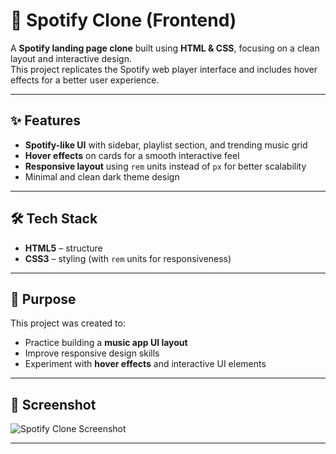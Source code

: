 # 🎵 Spotify Clone (Frontend)

A **Spotify landing page clone** built using **HTML & CSS**, focusing on a clean layout and interactive design.  
This project replicates the Spotify web player interface and includes hover effects for a better user experience.

---

## ✨ Features
- **Spotify-like UI** with sidebar, playlist section, and trending music grid  
- **Hover effects** on cards for a smooth interactive feel  
- **Responsive layout** using `rem` units instead of `px` for better scalability  
- Minimal and clean dark theme design  

---

## 🛠 Tech Stack
- **HTML5** – structure  
- **CSS3** – styling (with `rem` units for responsiveness)

---

## 🎯 Purpose
This project was created to:
- Practice building a **music app UI layout**
- Improve responsive design skills
- Experiment with **hover effects** and interactive UI elements

---

## 📸 Screenshot
![Spotify Clone Screenshot](images/screenshot.png)

---
